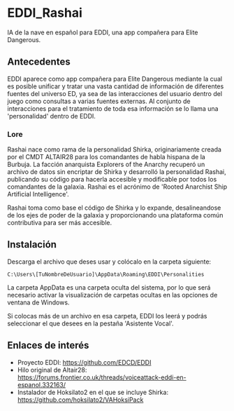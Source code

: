 # EDDI_Rashai

IA de la nave en español para EDDI, una app compañera para Elite Dangerous.

## Antecedentes

EDDI aparece como app compañera para Elite Dangerous mediante la cual es posible unificar y tratar una vasta cantidad de información de diferentes fuentes del universo ED, ya sea de las interacciones del usuario dentro del juego como consultas a varias fuentes externas. Al conjunto de interacciones para el tratamiento de toda esa información se lo llama una 'personalidad' dentro de EDDI.

### Lore

Rashai nace como rama de la personalidad Shirka, originariamente creada por el CMDT ALTAIR28 para los comandantes de habla hispana de la Burbuja. La facción anarquista Explorers of the Anarchy recuperó un archivo de datos sin encriptar de Shirka y desarrolló la personalidad Rashai, publicando su código para hacerla accesible y modificable por todos los comandantes de la galaxia. Rashai es el acrónimo de 'Rooted Anarchist Ship Artificial Intelligence'.

Rashai toma como base el código de Shirka y lo expande, desalineandose de los ejes de poder de la galaxia y proporcionando una plataforma común contributiva para ser más accesible.

## Instalación

Descarga el archivo que deses usar y colócalo en la carpeta siguiente:

```
C:\Users\[TuNombreDeUsuario]\AppData\Roaming\EDDI\Personalities
```

La carpeta AppData es una carpeta oculta del sistema, por lo que será necesario activar la visualización de carpetas ocultas en las opciones de ventana de Windows.

Si colocas más de un archivo en esa carpeta, EDDI los leerá y podrás seleccionar el que desees en la pestaña 'Asistente Vocal'.

## Enlaces de interés

- Proyecto EDDI: https://github.com/EDCD/EDDI
- Hilo original de Altair28: https://forums.frontier.co.uk/threads/voiceattack-eddi-en-espanol.332163/
- Instalador de Hoksilato2 en el que se incluye Shirka: https://github.com/hoksilato2/VAHoksiPack
